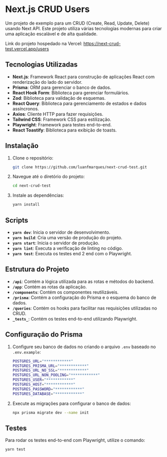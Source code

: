 # Next.js CRUD Users

Um projeto de exemplo para um CRUD (Create, Read, Update, Delete) usando Next API. Este projeto utiliza várias tecnologias modernas para criar uma aplicação escalável e de alta qualidade.

Link do projeto hospedado na Vercel: <https://next-crud-test.vercel.app/users>

## Tecnologias Utilizadas

- **Next.js**: Framework React para construção de aplicações React com renderização do lado do servidor.
- **Prisma**: ORM para gerenciar o banco de dados.
- **React Hook Form**: Biblioteca para gerenciar formulários.
- **Zod**: Biblioteca para validação de esquemas.
- **React Query**: Biblioteca para gerenciamento de estados e dados assíncronos.
- **Axios**: Cliente HTTP para fazer requisições.
- **Tailwind CSS**: Framework CSS para estilização.
- **Playwright**: Framework para testes end-to-end.
- **React Toastify**: Biblioteca para exibição de toasts.

## Instalação

1. Clone o repositório:

   ```bash
   git clone https://github.com/luanfmarques/next-crud-test.git
   ```

2. Navegue até o diretório do projeto:

   ```bash
   cd next-crud-test
   ```

3. Instale as dependências:

   ```bash
   yarn install
   ```

## Scripts

- **`yarn dev`**: Inicia o servidor de desenvolvimento.
- **`yarn build`**: Cria uma versão de produção do projeto.
- **`yarn start`**: Inicia o servidor de produção.
- **`yarn lint`**: Executa a verificação de linting no código.
- **`yarn test`**: Executa os testes end 2 end com o Playwright.


## Estrutura do Projeto

- **`/api`**: Contém a lógica utilizada para as rotas e métodos do backend.
- **`/app`**: Contém as rotas da aplicação.
- **`/components`**: Contém os componentes reutilizáveis.
- **`/prisma`**: Contém a configuração do Prisma e o esquema do banco de dados.
- **`/queries`**: Contém os hooks para facilitar nas requisições utilizadas no CRUD.
- **`_tests_`**: Contém os testes end-to-end utilizando Playwright.

## Configuração do Prisma

1. Configure seu banco de dados no criando o arquivo `.env` baseado no `.env.example`:

   ```bash
   POSTGRES_URL="************"
   POSTGRES_PRISMA_URL="************"
   POSTGRES_URL_NO_SSL="************"
   POSTGRES_URL_NON_POOLING="************"
   POSTGRES_USER="************"
   POSTGRES_HOST="************"
   POSTGRES_PASSWORD="************"
   POSTGRES_DATABASE="************"
   ```

2. Execute as migrações para configurar o banco de dados:

   ```bash
   npx prisma migrate dev --name init
   ```

## Testes

Para rodar os testes end-to-end com Playwright, utilize o comando:

```bash
yarn test
```

